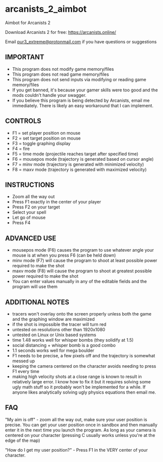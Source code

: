 # arcanists_2_aimbot
Aimbot for Arcanists 2

Download Arcanists 2 for free: https://arcanists.online/

Email pur3_extreme@protonmail.com if you have questions or suggestions

## IMPORTANT
* This program does not modify game memory/files
* This program does not read game memory/files
* This program does not send inputs via modifying or reading game memory/files
* If you get banned, it's because your gamer skills were too good and the mods couldn't handle your swagger. 
* If you believe this program is being detected by Arcanists, email me immediately. There is likely an easy workaround that I can implement. 

## CONTROLS
* F1 = set player position on mouse
* F2 = set target position on mouse
* F3 = toggle graphing display
* F4 = fire
* F5 = time mode (projectile reaches target after specified time)
* F6 = mousepos mode (trajectory is generated based on cursor angle)
* F7 = minv mode (trajectory is generated with minimized velocity)
* F8 = maxv mode (trajectory is generated with maximized velocity)

## INSTRUCTIONS
* Zoom all the way out
* Press F1 exactly in the center of your player
* Press F2 on your target
* Select your spell
* Let go of mouse
* Press F4

## ADVANCED USE
* mousepos mode (F6) causes the program to use whatever angle your mouse is at when you press F6 (can be held down)
* minv mode (F7) will cause the program to shoot at least possible power required to make the shot
* maxv mode (F8) will cause the program to shoot at greatest possible power required to make the shot
* You can enter values manually in any of the editable fields and the program will use them

## ADDITIONAL NOTES
* tracers won't overlay onto the screen properly unless both the game and the graphing window are maximized
* if the shot is impossible the tracer will turn red
* untested on resolutions other than 1920x1080
* untested on Linux or Unix based systems
* time 1.48 works well for whisper bombs (they solidify at 1.5)
* social distancing + whisper bomb is a good combo
* 1.1 seconds works well for mega boulder
* F1 needs to be precise, a few pixels off and the trajectory is somewhat messed up
* keeping the camera centered on the character avoids needing to press F1 every time
* making high velocity shots at a close range is known to result in relatively large error. I know how to fix it but it requires solving some ugly math stuff so it probably won't be implemented for a while. If anyone likes analytically solving ugly physics equations then email me. 

## FAQ
"My aim is off" - zoom all the way out, make sure your user position is precise. You can get your user position once in sandbox and then manually enter it in the next time you launch the program. As long as your camera is centered on your character (pressing C usually works unless you're at the edge of the map)

"How do I get my user position?" - Press F1 in the VERY center of your character.
